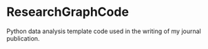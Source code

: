 # ResearchGraphCode
Python data analysis template code used in the writing of my journal publication. 
